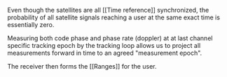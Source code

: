Even though the satellites are all [[Time reference]] synchronized, the probability of all satellite signals reaching a user at the same exact time is essentially zero. 

Measuring both code phase and phase rate (doppler) at at last channel specific tracking epoch by the tracking loop allows us to project all measurements forward in time to an agreed "measurement epoch". 

The receiver then forms the [[Ranges]] for the user.